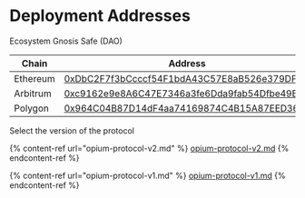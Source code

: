 # Deployment Addresses

Ecosystem Gnosis Safe (DAO)

| Chain    | Address                                                                                                                  |
| -------- | ------------------------------------------------------------------------------------------------------------------------ |
| Ethereum | [0xDbC2F7f3bCcccf54F1bdA43C57E8aB526e379DF1](https://etherscan.io/address/0xDbC2F7f3bCcccf54F1bdA43C57E8aB526e379DF1)    |
| Arbitrum | [0xc9162e9e8A6C47E7346a3fe6Dda9fab54Dfbe49B](https://arbiscan.io/address/0xc9162e9e8A6C47E7346a3fe6Dda9fab54Dfbe49B)     |
| Polygon  | [0x964C04B87D14dF4aa74169874C4B15A87EED360d](https://polygonscan.com/address/0x964C04B87D14dF4aa74169874C4B15A87EED360d) |



Select the version of the protocol

{% content-ref url="opium-protocol-v2.md" %}
[opium-protocol-v2.md](opium-protocol-v2.md)
{% endcontent-ref %}

{% content-ref url="opium-protocol-v1.md" %}
[opium-protocol-v1.md](opium-protocol-v1.md)
{% endcontent-ref %}
